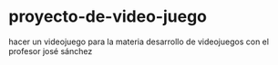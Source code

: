 # proyecto-de-video-juego
hacer un videojuego para la materia desarrollo de videojuegos con el profesor josé sánchez
